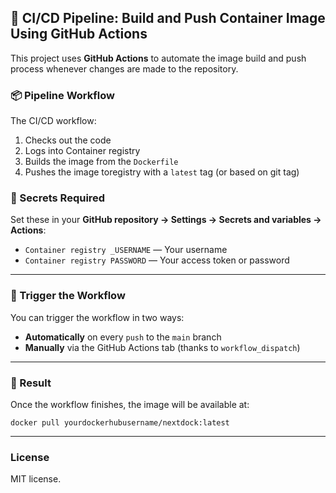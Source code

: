 
## 🚀 CI/CD Pipeline: Build and Push Container Image Using GitHub Actions

This project uses **GitHub Actions** to automate the  image build and push process whenever changes are made to the repository.

### 📦 Pipeline Workflow

The CI/CD workflow:

1. Checks out the code
2. Logs into Container registry
3. Builds the  image from the `Dockerfile`
4. Pushes the image toregistry with a `latest` tag (or based on git tag)




### 🔐 Secrets Required

Set these in your **GitHub repository → Settings → Secrets and variables → Actions**:

* `Container registry _USERNAME` — Your username
* `Container registry PASSWORD` — Your  access token or password

---

### 🧪 Trigger the Workflow

You can trigger the workflow in two ways:

* **Automatically** on every `push` to the `main` branch
* **Manually** via the GitHub Actions tab (thanks to `workflow_dispatch`)

---

### 🐳 Result

Once the workflow finishes, the image will be available at:

```
docker pull yourdockerhubusername/nextdock:latest
```

---

### License

MIT license.


